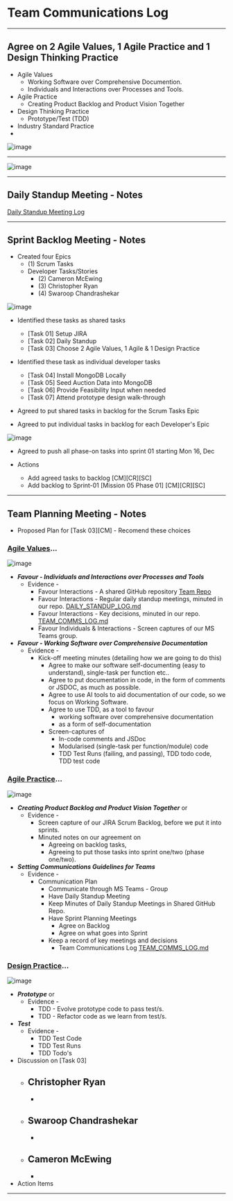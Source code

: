 # Team Communications Log

---

## Agree on 2 Agile Values, 1 Agile Practice and 1 Design Thinking Practice

- Agile Values
  - Working Software over Comprehensive Documention.
  - Individuals and Interactions over Processes and Tools.
- Agile Practice
  - Creating Product Backlog and Product Vision Together
- Design Thinking Practice
  - Prototype/Test (TDD)
- Industry Standard Practice
 - 
 
![image](https://github.com/user-attachments/assets/b063b627-5d38-4ab0-a69c-2bf1bad075b9)

---

![image](https://github.com/user-attachments/assets/3653e245-73f4-469d-bb3c-beaf02aa2795)



     
---

## Daily Standup Meeting - Notes

[Daily Standup Meeting Log](DAILY_STANDUP_LOG.md)

---

## Sprint Backlog Meeting - Notes

- Created four Epics
    - (1) Scrum Tasks
    - Developer Tasks/Stories
        - (2) Cameron McEwing
        - (3) Christopher Ryan
        - (4) Swaroop Chandrashekar

![image](https://github.com/user-attachments/assets/89cef44b-66c6-49c6-bf46-a362d9464f0f)

- Identified these tasks as shared tasks
  - [Task 01] Setup JIRA
  - [Task 02] Daily Standup
  - [Task 03] Choose 2 Agile Values, 1 Agile & 1 Design Practice

- Identified these task as individual developer tasks
  - [Task 04] Install MongoDB Locally
  - [Task 05] Seed Auction Data into MongoDB
  - [Task 06] Provide Feasibility Input when needed 
  - [Task 07] Attend prototype design walk-through

- Agreed to put shared tasks in backlog for the Scrum Tasks Epic
- Agreed to put individual tasks in backlog for each Developer's Epic

![image](https://github.com/user-attachments/assets/f12d67d3-e503-4fe5-abda-afe4f4c88e87)

- Agreed to push all phase-on tasks into sprint 01 starting Mon 16, Dec

- Actions 
  - Add agreed tasks to backlog [CM][CR][SC]
  - Add backlog to Sprint-01 [Mission 05 Phase 01] [CM][CR][SC]

---

## Team Planning Meeting - Notes

- Proposed Plan for [Task 03][CM] - Recomend these choices

### [Agile Values](https://resources.scrumalliance.org/Article/key-values-principles-agile-manifesto)...

![image](https://github.com/user-attachments/assets/43c45bf5-3b27-41e7-b410-9972a8598fb0)

- ***Favour - Individuals and Interactions over Processes and Tools***
  - Evidence -
    - Favour Interactions - A shared GitHub repository [Team Repo](https://github.com/Astrotope/mr-level-05-fsd-mission-05-phase-01-group-01)
    - Favour Interactions - Regular daily standup meetings, minuted in our repo. [DAILY_STANDUP_LOG.md](https://github.com/Astrotope/mr-level-05-fsd-mission-05-phase-01-group-01/blob/main/scrum/DAILY_STANDUP_LOG.md)
    - Favour Interactions - Key decisions, minuted in our repo. [TEAM_COMMS_LOG.md](https://github.com/Astrotope/mr-level-05-fsd-mission-05-phase-01-group-01/blob/main/scrum/TEAM_COMMS_LOG.md)
    - Favour Individuals & Interactions - Screen captures of our MS Teams group.
- ***Favour - Working Software over Comprehensive Documentation***
  - Evidence - 
    - Kick-off meeting minutes (detailing how we are going to do this)
      - Agree to make our software self-documenting (easy to understand), single-task per function etc..
      - Agree to put documentation in code, in the form of comments or JSDOC, as much as possible.
      - Agree to use AI tools to aid documentation of our code, so we focus on Working Software.
      - Agree to use TDD, as a tool to favour 
        - working software over comprehensive documentation
        - as a form of self-documentation
      - Screen-captures of 
        - In-code comments and JSDoc
        - Modularised (single-task per function/module) code
        - TDD Test Runs (failing, and passing), TDD todo code, TDD test code

### [Agile Practice](https://www.ntaskmanager.com/blog/agile-best-practices/)...

![image](https://github.com/user-attachments/assets/6d7b5a7f-4e42-40b4-ac59-08660a94610a)

- ***Creating Product Backlog and Product Vision Together*** or
  - Evidence - 
    - Screen capture of our JIRA Scrum Backlog, before we put it into sprints.
    - Minuted notes on our agreement on 
      - Agreeing on backlog tasks, 
      - Agreeing to put those tasks into sprint one/two (phase one/two).
- ***Setting Communications Guidelines for Teams***
  - Evidence -
    - Communication Plan
      - Communicate through MS Teams - Group
      - Have Daily Standup Meeting
      - Keep Minutes of Daily Standup Meetings in Shared GitHub Repo.
      - Have Sprint Planning Meetings
        - Agree on Backlog
        - Agree on what goes into Sprint
      - Keep a record of key meetings and decisions
        - Team Communications Log [TEAM_COMMS_LOG.md](TEAM_COMMS_LOG.md) 

### [Design Practice](https://www.innovationtraining.org/steps-to-design-thinking/)...

![image](https://github.com/user-attachments/assets/cdbccaff-a0c5-45f8-b47c-2c4ce059d962)

- ***Prototype*** or
  - Evidence - 
    - TDD - Evolve prototype code to pass test/s.
    - TDD - Refactor code as we learn from test/s.
- ***Test***
  - Evidence - 
    - TDD Test Code
    - TDD Test Runs
    - TDD Todo's
- Discussion on [Task 03]
  - Christopher Ryan
    - 
    - 
  - Swaroop Chandrashekar
    - 
    - 
  - Cameron McEwing
    - 
    - 
- Action Items

---
